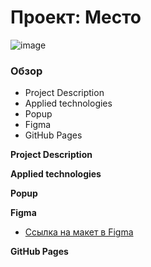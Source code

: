 # Проект: Место
![image](https://user-images.githubusercontent.com/121260809/223854955-09cf956e-e6eb-475d-a0fe-f50b60fee5f8.png)
### Обзор
* Project Description
* Applied technologies
* Popup
* Figma
* GitHub Pages

**Project Description**

**Applied technologies**

**Popup**

**Figma**
* [Ссылка на макет в Figma](https://www.figma.com/file/2cn9N9jSkmxD84oJik7xL7/JavaScript.-Sprint-4?node-id=0%3A1)

**GitHub Pages**
